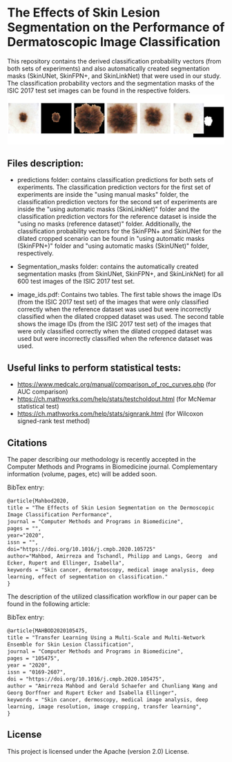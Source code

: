 # The Effects of Skin Lesion Segmentation on the Performance of Dermatoscopic Image Classification
This repository contains the derived classification probability vectors (from both sets of experiments) and also automatically created segmentation masks (SkinUNet, SkinFPN+, and SkinLinkNet) that were used in our study. The classification probability vectors and the segmentation masks of the ISIC 2017 test set images can be found in the respective folders. 
![Project Image](https://github.com/masih4/Skin-lesion-segmentation-effects-of-the-classification-perfromnce/blob/master/Project.jpg)

## Files description:
- predictions folder: contains classification predictions for both sets of experiments. The classification prediction vectors for the first set of experiments are inside the "using manual masks" folder, the classification prediction vectors for the second set of experiments are inside the "using automatic masks (SkinLinkNet)" folder and the classification prediction vectors for the reference dataset is inside the "using no masks (reference dataset)" folder. Additionally, the classification probability vectors for the SkinFPN+ and SkinUNet for the dilated cropped scenario can be found in "using automatic masks (SkinFPN+)" folder and "using automatic masks (SkinUNet)" folder, respectively. 

- Segmentation_masks folder: contains the automatically created segmentation masks (from SkinUNet, SkinFPN+, and SkinLinkNet) for all 600 test images of the ISIC 2017 test set. 

- image_ids.pdf: Contains two tables. The first table shows the image IDs (from the ISIC 2017 test set) of the images that were only classified correctly when the reference dataset was used but were incorrectly classified when the dilated cropped dataset was used. The second table shows the image IDs (from the ISIC 2017 test set) of the images that were only classified correctly when the dilated cropped dataset was used but were incorrectly classified when the reference dataset was used.

## Useful links to perform statistical tests:
- https://www.medcalc.org/manual/comparison_of_roc_curves.php (for AUC comparison)
- https://ch.mathworks.com/help/stats/testcholdout.html (for McNemar statistical test)
- https://ch.mathworks.com/help/stats/signrank.html (for Wilcoxon signed-rank test method)


## Citations
The paper describing our methodology is recently accepted in the Computer Methods and Programs in Biomedicine journal. Complementary information (volume, pages,  etc) will be added soon. 

BibTex entry:
```
@article{Mahbod2020,
title = "The Effects of Skin Lesion Segmentation on the Dermoscopic Image Classification Performance",
journal = "Computer Methods and Programs in Biomedicine",
pages = "",
year="2020",
issn = "",
doi="https://doi.org/10.1016/j.cmpb.2020.105725"
author="Mahbod, Amirreza and Tschandl, Philipp and Langs, Georg  and Ecker, Rupert and Ellinger, Isabella",
keywords = "Skin cancer, dermatoscopy, medical image analysis, deep learning, effect of segmentation on classification."
}
```
The description of the utilized classification workflow in our paper can be found in the following article:

BibTex entry:
```
@article{MAHBOD2020105475,
title = "Transfer Learning Using a Multi-Scale and Multi-Network Ensemble for Skin Lesion Classification",
journal = "Computer Methods and Programs in Biomedicine",
pages = "105475",
year = "2020",
issn = "0169-2607",
doi = "https://doi.org/10.1016/j.cmpb.2020.105475",
author = "Amirreza Mahbod and Gerald Schaefer and Chunliang Wang and Georg Dorffner and Rupert Ecker and Isabella Ellinger",
keywords = "Skin cancer, dermoscopy, medical image analysis, deep learning, image resolution, image cropping, transfer learning",
}
```

## License
This project is licensed under the Apache (version 2.0) License. 


